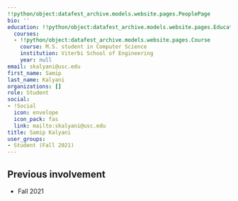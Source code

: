 ```yaml
---
!!python/object:datafest_archive.models.website.pages.PeoplePage
bio: ''
education: !!python/object:datafest_archive.models.website.pages.Education
  courses:
  - !!python/object:datafest_archive.models.website.pages.Course
    course: M.S. student in Computer Science
    institution: Viterbi School of Engineering
    year: null
email: skalyani@usc.edu
first_name: Samip
last_name: Kalyani
organizations: []
role: Student
social:
- !Social
  icon: envelope
  icon_pack: fas
  link: mailto:skalyani@usc.edu
title: Samip Kalyani
user_groups:
- Student (Fall 2021)
---
```



## Previous involvement

* Fall 2021

